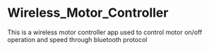 # Wireless_Motor_Controller
This is a wireless motor controller app used to control motor on/off operation and speed through bluetooth protocol
